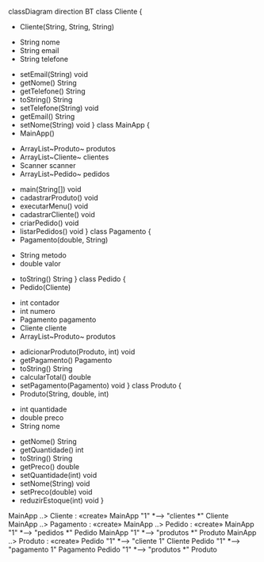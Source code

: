 classDiagram
direction BT
class Cliente {
  + Cliente(String, String, String) 
  - String nome
  - String email
  - String telefone
  + setEmail(String) void
  + getNome() String
  + getTelefone() String
  + toString() String
  + setTelefone(String) void
  + getEmail() String
  + setNome(String) void
}
class MainApp {
  + MainApp() 
  - ArrayList~Produto~ produtos
  - ArrayList~Cliente~ clientes
  - Scanner scanner
  - ArrayList~Pedido~ pedidos
  + main(String[]) void
  + cadastrarProduto() void
  + executarMenu() void
  + cadastrarCliente() void
  + criarPedido() void
  + listarPedidos() void
}
class Pagamento {
  + Pagamento(double, String) 
  - String metodo
  - double valor
  + toString() String
}
class Pedido {
  + Pedido(Cliente) 
  - int contador
  - int numero
  - Pagamento pagamento
  - Cliente cliente
  - ArrayList~Produto~ produtos
  + adicionarProduto(Produto, int) void
  + getPagamento() Pagamento
  + toString() String
  + calcularTotal() double
  + setPagamento(Pagamento) void
}
class Produto {
  + Produto(String, double, int) 
  - int quantidade
  - double preco
  - String nome
  + getNome() String
  + getQuantidade() int
  + toString() String
  + getPreco() double
  + setQuantidade(int) void
  + setNome(String) void
  + setPreco(double) void
  + reduzirEstoque(int) void
}

MainApp  ..>  Cliente : «create»
MainApp "1" *--> "clientes *" Cliente 
MainApp  ..>  Pagamento : «create»
MainApp  ..>  Pedido : «create»
MainApp "1" *--> "pedidos *" Pedido 
MainApp "1" *--> "produtos *" Produto 
MainApp  ..>  Produto : «create»
Pedido "1" *--> "cliente 1" Cliente 
Pedido "1" *--> "pagamento 1" Pagamento 
Pedido "1" *--> "produtos *" Produto 
